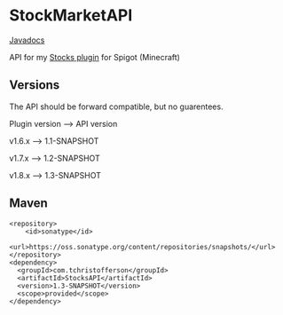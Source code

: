 # StockMarketAPI
[Javadocs](https://tchristofferson.github.io/StockMarketAPI/)

API for my [Stocks plugin](https://www.spigotmc.org/resources/stock-market-plugin-1-8-1-15.54564/) for Spigot (Minecraft)

## Versions
The API should be forward compatible, but no guarentees.

Plugin version --> API version

v1.6.x --> 1.1-SNAPSHOT

v1.7.x --> 1.2-SNAPSHOT

v1.8.x --> 1.3-SNAPSHOT

## Maven
```
<repository>
    <id>sonatype</id>
    <url>https://oss.sonatype.org/content/repositories/snapshots/</url>
</repository>
<dependency>
  <groupId>com.tchristofferson</groupId>
  <artifactId>StocksAPI</artifactId>
  <version>1.3-SNAPSHOT</version>
  <scope>provided</scope>
</dependency>
```
